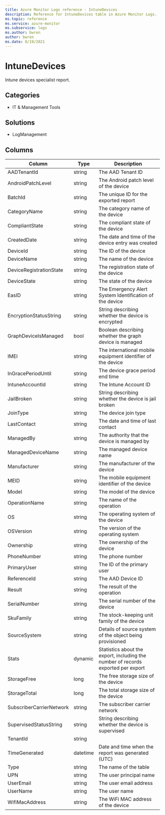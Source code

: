 ```yaml
---
title: Azure Monitor Logs reference - IntuneDevices
description: Reference for IntuneDevices table in Azure Monitor Logs.
ms.topic: reference
ms.service: azure-monitor
ms.subservice: logs
ms.author: bwren
author: bwren
ms.date: 8/19/2021
---
```


# IntuneDevices

 Intune devices specialist report.

## Categories

- IT & Management Tools
## Solutions

- LogManagement




## Columns

|Column|Type|Description|
|---|---|---|
|AADTenantId|string|The AAD Tenant ID|
|AndroidPatchLevel|string|The Android patch level of the device|
|BatchId|string|The unique ID for the exported report|
|CategoryName|string|The category name of the device|
|CompliantState|string|The compliant state of the device|
|CreatedDate|string|The date and time of the device entry was created|
|DeviceId|string|The ID of the device|
|DeviceName|string|The name of the device|
|DeviceRegistrationState|string|The registration state of the device|
|DeviceState|string|The state of the device|
|EasID|string|The Emergency Alert System Identification of the device|
|EncryptionStatusString|string|String describing whether the device is encrypted|
|GraphDeviceIsManaged|bool|Boolean describing whether the graph device is managed|
|IMEI|string|The international mobile equipment identifier of the device|
|InGracePeriodUntil|string|The device grace period end time|
|IntuneAccountId|string|The Intune Account ID|
|JailBroken|string|String describing whether the device is jail broken|
|JoinType|string|The device join type|
|LastContact|string|The date and time of last contact|
|ManagedBy|string|The authority that the device is managed by|
|ManagedDeviceName|string|The managed device name|
|Manufacturer|string|The manufacturer of the device|
|MEID|string|The mobile equipment identifier of the device|
|Model|string|The model of the device|
|OperationName|string|The name of the operation|
|OS|string|The operating system of the device|
|OSVersion|string|The version of the operating system|
|Ownership|string|The ownership of the device|
|PhoneNumber|string|The phone number|
|PrimaryUser|string|The ID of the primary user|
|ReferenceId|string|The AAD Device ID|
|Result|string|The result of the operation|
|SerialNumber|string|The serial number of the device|
|SkuFamily|string|The stock-keeping unit family of the device|
|SourceSystem|string|Details of source system of the object being provisioned|
|Stats|dynamic|Statistics about the export, including the number of records exported per export|
|StorageFree|long|The free storage size of the device|
|StorageTotal|long|The total storage size of the device|
|SubscriberCarrierNetwork|string|The subscriber carrier network|
|SupervisedStatusString|string|String describing whether the device is supervised|
|TenantId|string||
|TimeGenerated|datetime|Date and time when the report was generated (UTC)|
|Type|string|The name of the table|
|UPN|string|The user principal name|
|UserEmail|string|The user email address|
|UserName|string|The user name|
|WifiMacAddress|string|The WiFi MAC address of the device|
